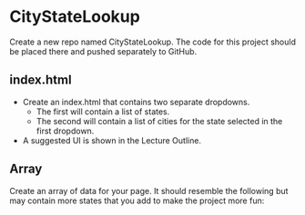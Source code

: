 
# CityStateLookup
Create a new repo named CityStateLookup.  The code for this project should be placed there and pushed separately to GitHub.

## index.html
* Create an index.html that contains two separate dropdowns.  
  * The first will contain a list of states.  
  * The second will contain a list of cities for the state selected in the first dropdown.  
* A suggested UI is shown in the Lecture Outline.

## Array
Create an array of data for your page.  It should resemble the following but may contain more states that you add to make the project more fun:
